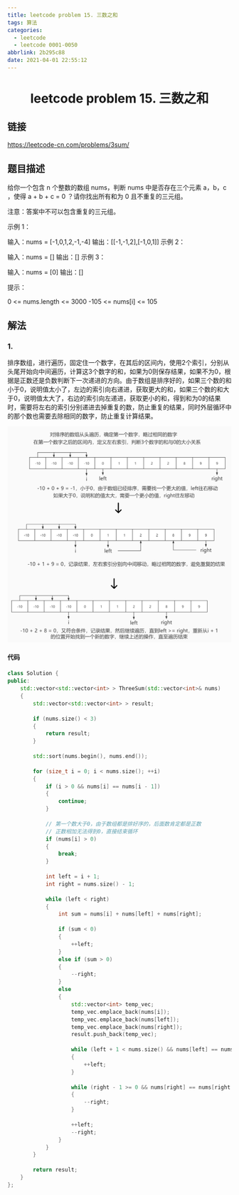 ```yaml
---
title: leetcode problem 15. 三数之和
tags: 算法
categories:
  - leetcode
  - leetcode 0001-0050
abbrlink: 2b295c88
date: 2021-04-01 22:55:12
---
```


# <center>leetcode problem 15. 三数之和</center>

## 链接

https://leetcode-cn.com/problems/3sum/



## 题目描述

给你一个包含 n 个整数的数组 nums，判断 nums 中是否存在三个元素 a，b，c ，使得 a + b + c = 0 ？请你找出所有和为 0 且不重复的三元组。

注意：答案中不可以包含重复的三元组。

 

示例 1：

输入：nums = [-1,0,1,2,-1,-4]
输出：[[-1,-1,2],[-1,0,1]]
示例 2：

输入：nums = []
输出：[]
示例 3：

输入：nums = [0]
输出：[]


提示：

0 <= nums.length <= 3000
-105 <= nums[i] <= 105



## 解法

### 1.

排序数组，进行遍历，固定住一个数字，在其后的区间内，使用2个索引，分别从头尾开始向中间遍历，计算这3个数字的和，如果为0则保存结果，如果不为0，根据是正数还是负数判断下一次递进的方向。由于数组是排序好的，如果三个数的和小于0，说明值太小了，左边的索引向右递进，获取更大的和，如果三个数的和大于0，说明值太大了，右边的索引向左递进，获取更小的和，得到和为0的结果时，需要将左右的索引分别递进去掉重复的数，防止重复的结果，同时外层循环中的那个数也需要去除相同的数字，防止重复计算结果。

![p15_1](leetcode-problem-15/p15_1.jpg)

#### 代码

```c++
class Solution {
public:
    std::vector<std::vector<int> > ThreeSum(std::vector<int>& nums) 
    {
        std::vector<std::vector<int> > result;

        if (nums.size() < 3)
        {
            return result;
        }

        std::sort(nums.begin(), nums.end());

        for (size_t i = 0; i < nums.size(); ++i)
        {
            if (i > 0 && nums[i] == nums[i - 1])
            {
                continue;
            }

            // 第一个数大于0，由于数组都是排好序的，后面数肯定都是正数
            // 正数相加无法得到0，直接结束循环
            if (nums[i] > 0)
            {
                break;
            }

            int left = i + 1;
            int right = nums.size() - 1;

            while (left < right)
            {
                int sum = nums[i] + nums[left] + nums[right];

                if (sum < 0)
                {
                    ++left;
                }
                else if (sum > 0)
                {
                    --right;
                }
                else
                {
                    std::vector<int> temp_vec;
                    temp_vec.emplace_back(nums[i]);
                    temp_vec.emplace_back(nums[left]);
                    temp_vec.emplace_back(nums[right]);
                    result.push_back(temp_vec);

                    while (left + 1 < nums.size() && nums[left] == nums[left + 1])
                    {
                        ++left;
                    }

                    while (right - 1 >= 0 && nums[right] == nums[right - 1])
                    {
                        --right;
                    }

                    ++left;
                    --right;
                }
            }
        }

        return result;
    }
};
```

